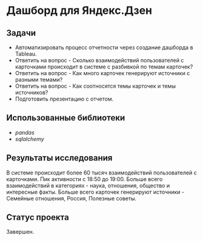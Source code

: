 # Дашборд для Яндекс.Дзен

## Задачи
- Автоматизировать процесс отчетности через создание дашборда в Tableau.
- Ответить на вопрос - Сколько взаимодействий пользователей с карточками происходит в системе с разбивкой по темам карточек?
- Ответить на вопрос - Как много карточек генерируют источники с разными темами?
- Ответить на вопрос - Как соотносятся темы карточек и темы источников?
- Подготовить презентацию с отчетом.

## Использованные библиотеки
- *pandas*
- *sqlalchemy*

## Результаты исследования
В системе происходит более 60 тысяч взаимодействий пользователей с карточками. Пик активности с 18:50 до 19:00. Больше всего взаимодействий в категориях - наука, отношения, общество и интересные факты. Больше всего карточек генерируют источники - Семейные отношения, Россия, Полезные советы.

## Статус проекта
Завершен.
